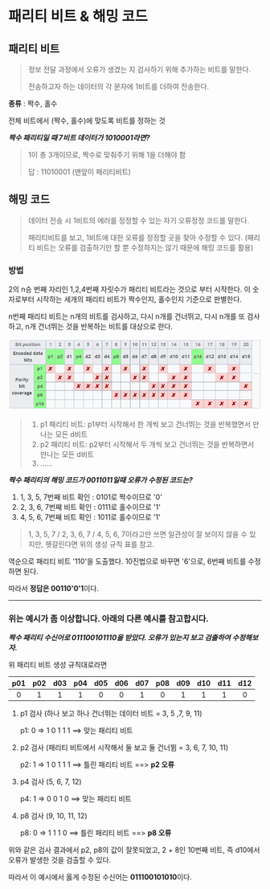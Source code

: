 # 패리티 비트 & 해밍 코드

## 패리티 비트

> 정보 전달 과정에서 오류가 생겼는 지 검사하기 위해 추가하는 비트를 말한다.
>
> 전송하고자 하는 데이터의 각 문자에 1비트를 더하여 전송한다.



**종류** : 짝수, 홀수

전체 비트에서 (짝수, 홀수)에 맞도록 비트를 정하는 것



***짝수 패리티일 때 7비트 데이터가 1010001라면?***

> 1이 총 3개이므로, 짝수로 맞춰주기 위해 1을 더해야 함
>
> 답 : 11010001 (맨앞이 패리티비트)





## 해밍 코드

> 데이터 전송 시 1비트의 에러를 정정할 수 있는 자기 오류정정 코드를 말한다.
>
> 패리티비트를 보고, 1비트에 대한 오류를 정정할 곳을 찾아 수정할 수 있다. (패리티 비트는 오류를 검출하기만 할 뿐 수정하지는 않기 때문에 해밍 코드를 활용)



### 방법

2의 n승 번째 자리인 1,2,4번째 자릿수가 패리티 비트라는 것으로 부터 시작한다. 이 숫자로부터 시작하는 세개의 패리티 비트가 짝수인지, 홀수인지 기준으로 판별한다.

n번째 패리티 비트는 n개의 비트를 검사하고, 다시 n개를 건너뛰고, 다시 n개를 또 검사하고, n개 건너뛰는 것을 반복하는 비트를 대상으로 한다.

<img src="06_패리티 비트 & 해밍 코드.assets/image-20220424161058727.png">

> 1. p1 패리티 비트: p1부터 시작해서 한 개씩 보고 건너뛰는 것을 반복했면서 만나는 모든 d비트
> 2. p2 패리티 비트: p2부터 시작해서 두 개씩 보고 건너뛰는 것을 반복하면서 만나는 모든 d비트
> 3. ......



***짝수 패리티의 해밍 코드가 0011011일때 오류가 수정된 코드는?***

1. 1, 3, 5, 7번째 비트 확인 : 0101로 짝수이므로 '0'
2. 2, 3, 6, 7번째 비트 확인 : 0111로 홀수이므로 '1'
3. 4, 5, 6, 7번째 비트 확인 : 1011로 홀수이므로 '1'

> 1, 3, 5, 7 / 2, 3, 6, 7 / 4, 5, 6, 7이라고만 쓰면 일관성이 잘 보이지 않을 수 있지만, 헷갈린다면 위의 생성 규칙 표를 참고.



역순으로 패리티 비트 '110'을 도출했다. 10진법으로 바꾸면 '6'으로, 6번째 비트를 수정하면 된다.

따라서 **정답은 00110'0'1**이다.

---

### 위는 예시가 좀 이상합니다. 아래의 다른 예시를 참고합시다.



***짝수 패리티 수신어로 011100101110을 받았다. 오류가 있는지 보고 검출하여 수정해보자.***

위 패리티 비트 생성 규칙대로라면

| p01  | p02  | d03  | p04  | d05  | d06  | d07  | p08  | d09  | d10  | d11  | d12  |
| :--: | :--: | :--: | :--: | :--: | :--: | :--: | :--: | :--: | :--: | :--: | :--: |
|  0   |  1   |  1   |  1   |  0   |  0   |  1   |  0   |  1   |  1   |  1   |  0   |

1. p1 검사 (하나 보고 하나 건너뛰는 데이터 비트 = 3, 5 ,7, 9, 11)

   p1: 0 => 1 0 1 1 1 ==> 맞는 패리티 비트

2. p2 검사 (패리티 비트에서 시작해서 둘 보고 둘 건너뜀 = 3, 6, 7, 10, 11)

   p2: 1 => 1 0 1 1 1 ==> 틀린 패리티 비트 ==> **p2 오류**

3. p4 검사 (5, 6, 7, 12)

   p4: 1 => 0 0 1 0 ==> 맞는 패리티 비트

4. p8 검사 (9, 10, 11, 12)

   p8: 0 => 1 1 1 0 ==> 틀린 패리티 비트 ==> **p8 오류**

위와 같은 검사 결과에서 p2, p8의 값이 잘못되었고, 2 + 8인 10번째 비트, 즉 d10에서 오류가 발생한 것을 검출할 수 있다.

따라서 이 예시에서 옳게 수정된 수신어는 **011100101010**이다.
